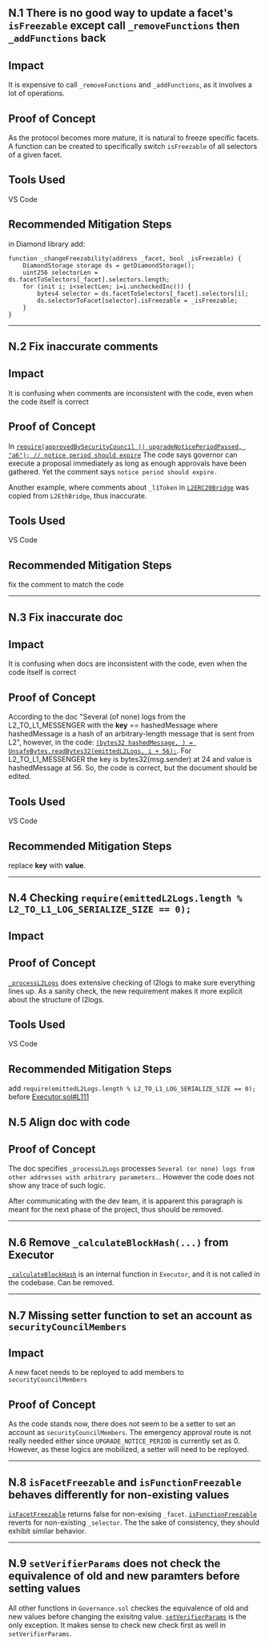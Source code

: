 
## N.1 There is no good way to update a facet's `isFreezable` except call `_removeFunctions` then `_addFunctions` back

## Impact
It is expensive to call `_removeFunctions` and `_addFunctions`, as it involves a lot of operations. 

## Proof of Concept
As the protocol becomes more mature, it is natural to freeze specific facets. A function can be created to specifically switch `isFreezable` of all selectors of a given facet.

## Tools Used
VS Code

## Recommended Mitigation Steps
in Diamond library add:
```
function _changeFreezability(address _facet, bool _isFreezable) {
    DiamondStorage storage ds = getDiamondStorage();
    uint256 selectorLen = ds.facetToSelectors[_facet].selectors.length;
    for (init i; i<selectLen; i=i.uncheckedInc()) {
        bytes4 selector = ds.facetToSelectors[_facet].selectors[i];
        ds.selectorToFacet[selector].isFreezable = _isFreezable;
    }
}
```

---

## N.2 Fix inaccurate comments

## Impact
It is confusing when comments are inconsistent with the code, even when the code itself is correct

## Proof of Concept
In [`require(approvedBySecurityCouncil || upgradeNoticePeriodPassed, "a6"); // notice period should expire`](https://github.com/code-423n4/2022-10-zksync/blob/4db6c596931a291b17a4e0e2929adf810a4a0eed/ethereum/contracts/zksync/facets/DiamondCut.sol#L55)
The code says governor can execute a proposal immediately as long as enough approvals have been gathered. Yet the comment says `notice period should expire.` 

Another example, where comments about `_l1Token` in [`L2ERC20Bridge`](https://github.com/code-423n4/2022-10-zksync/blob/4db6c596931a291b17a4e0e2929adf810a4a0eed/zksync/contracts/bridge/L2ERC20Bridge.sol#L47) was copied from `L2EthBridge`, thus inaccurate.

## Tools Used
VS Code 

## Recommended Mitigation Steps
fix the comment to match the code

---

## N.3 Fix inaccurate doc

## Impact
It is confusing when docs are inconsistent with the code, even when the code itself is correct

## Proof of Concept
According to the doc "Several (of none) logs from the L2_TO_L1_MESSENGER with the **key** == hashedMessage where hashedMessage is a hash of an arbitrary-length message that is sent from L2", however, in the code: 
[`(bytes32 hashedMessage, ) = UnsafeBytes.readBytes32(emittedL2Logs, i + 56);`](https://github.com/code-423n4/2022-10-zksync/blob/4db6c596931a291b17a4e0e2929adf810a4a0eed/ethereum/contracts/zksync/facets/Executor.sol#L116). For L2_TO_L1_MESSENGER the key is bytes32(msg.sender) at 24 and value is hashedMessage at 56. So, the code is correct, but the document should be edited.

## Tools Used
VS Code 

## Recommended Mitigation Steps
replace **key** with **value**.

----

## N.4 Checking `require(emittedL2Logs.length % L2_TO_L1_LOG_SERIALIZE_SIZE == 0);`

## Impact


## Proof of Concept
[`_processL2Logs`](https://github.com/code-423n4/2022-10-zksync/blob/4db6c596931a291b17a4e0e2929adf810a4a0eed/ethereum/contracts/zksync/facets/Executor.sol#L111) does extensive checking of l2logs to make sure everything lines up.
As a sanity check, the new requirement makes it more explicit about the structure of l2logs.

## Tools Used
VS Code 

## Recommended Mitigation Steps
add `require(emittedL2Logs.length % L2_TO_L1_LOG_SERIALIZE_SIZE == 0);` before [Executor.sol#L111](https://github.com/code-423n4/2022-10-zksync/blob/4db6c596931a291b17a4e0e2929adf810a4a0eed/ethereum/contracts/zksync/facets/Executor.sol#L111)


## N.5 Align doc with code

## Proof of Concept
The doc specifies `_processL2Logs` processes `Several (or none) logs from other addresses with arbitrary parameters.`. However the code does not show any trace of such logic. 

After communicating with the dev team, it is apparent this paragraph is meant for the next phase of the project, thus should be removed.

---

## N.6 Remove `_calculateBlockHash(...)` from Executor
[`_calculateBlockHash`](https://github.com/code-423n4/2022-10-zksync/blob/456078b53a6d09636b84522ac8f3e8049e4e3af5/ethereum/contracts/zksync/facets/Executor.sol#L80) is an internal function in `Executor`, and it is not called in the codebase. Can be removed.

---
## N.7 Missing setter function to set an account as `securityCouncilMembers`

## Impact
A new facet needs to be reployed to add members to `securityCouncilMembers`

## Proof of Concept
As the code stands now, there does not seem to be a setter to set an account as `securityCouncilMembers`. The emergency approval route is not really needed either since `UPGRADE_NOTICE_PERIOD` is currently set as 0. However, as these logics are mobilized, a setter will need to be reployed.

----

## N.8 `isFacetFreezable` and `isFunctionFreezable` behaves differently for non-existing values
[`isFacetFreezable`](https://github.com/code-423n4/2022-10-zksync/blob/4db6c596931a291b17a4e0e2929adf810a4a0eed/ethereum/contracts/zksync/facets/Getters.sol#L133) returns false for non-exising `_facet`.
[`isFunctionFreezable`](https://github.com/code-423n4/2022-10-zksync/blob/4db6c596931a291b17a4e0e2929adf810a4a0eed/ethereum/contracts/zksync/facets/Getters.sol#L146) reverts for non-existing `_selector`.
The the sake of consistency, they should exhibit similar behavior.

---

## N.9 `setVerifierParams` does not check the equivalence of old and new paramters before setting values
All other functions in `Governance.sol` checkes the equivalence of old and new values before changing the exisitng value. [`setVerifierParams`](https://github.com/code-423n4/2022-10-zksync/blob/4db6c596931a291b17a4e0e2929adf810a4a0eed/ethereum/contracts/zksync/facets/Governance.sol#L104) is the only exception. It makes sense to check new check first as well in `setVerifierParams`.
